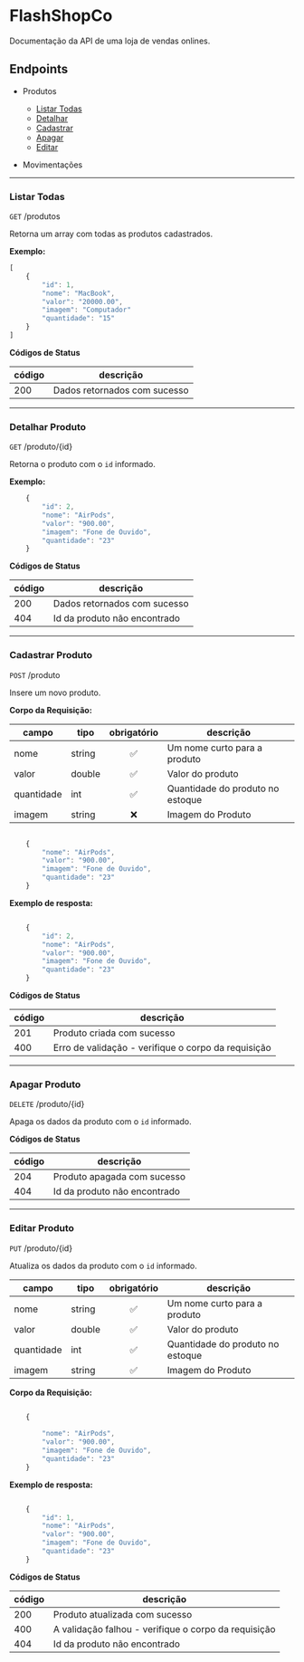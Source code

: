 # FlashShopCo
Documentação da API de uma loja de vendas onlines.


## Endpoints

- Produtos
    - [Listar Todas](#listar-todas)
    - [Detalhar](#detalhar-produtos)
    - [Cadastrar](#cadastrar-produto)
    - [Apagar](#apagar-produto)
    - [Editar](#editar-produto)

- Movimentações

---

### Listar Todas
`GET` /produtos

Retorna um array com todas as produtos cadastrados.

**Exemplo:**

```js
[
    {
        "id": 1,
        "nome": "MacBook",
        "valor": "20000.00",
        "imagem": "Computador"
        "quantidade": "15"
    }
]
```

**Códigos de Status**

| código | descrição | 
|--------|-----------|
|200|Dados retornados com sucesso

---

### Detalhar Produto

`GET` /produto/{id}

Retorna o produto com o `id` informado.

**Exemplo:**

```js
    {
        "id": 2,
        "nome": "AirPods",
        "valor": "900.00",
        "imagem": "Fone de Ouvido",
        "quantidade": "23"
    }
```
**Códigos de Status**

| código | descrição | 
|--------|-----------|
|200|Dados retornados com sucesso
|404| Id da produto não encontrado

---

### Cadastrar Produto
`POST` /produto

Insere um novo produto.

**Corpo da Requisição:**

|campo|tipo|obrigatório|descrição 
|-----|----|:-----------:|-----------|
|nome|string| ✅ |Um nome curto para a produto
|valor|double| ✅ |Valor do produto
|quantidade|int|✅|Quantidade do produto no estoque
|imagem|string|❌|Imagem do Produto

```js

    {
        "nome": "AirPods",
        "valor": "900.00",
        "imagem": "Fone de Ouvido",
        "quantidade": "23"
    }

```

**Exemplo de resposta:**

```js

    {
        "id": 2,
        "nome": "AirPods",
        "valor": "900.00",
        "imagem": "Fone de Ouvido",
        "quantidade": "23"
    }

```

**Códigos de Status**

| código | descrição | 
|--------|-----------|
|201|Produto criada com sucesso
|400|Erro de validação - verifique o corpo da requisição

---

### Apagar Produto

`DELETE` /produto/{id}

Apaga os dados da produto com o `id` informado.



**Códigos de Status**

| código | descrição | 
|--------|-----------|
|204|Produto apagada com sucesso
|404| Id da produto não encontrado

---
### Editar Produto

`PUT` /produto/{id}

Atualiza os dados da produto com o `id` informado.

|campo|tipo|obrigatório|descrição 
|-----|----|:-----------:|-----------|
|nome|string| ✅ |Um nome curto para a produto
|valor|double| ✅ |Valor do produto
|quantidade|int|✅|Quantidade do produto no estoque
|imagem|string|✅|Imagem do Produto

**Corpo da Requisição:**
```js

    {
    
        "nome": "AirPods",
        "valor": "900.00",
        "imagem": "Fone de Ouvido",
        "quantidade": "23"
    }

```

**Exemplo de resposta:**

```js

    {
        "id": 1,
        "nome": "AirPods",
        "valor": "900.00",
        "imagem": "Fone de Ouvido",
        "quantidade": "23"
    }

```

**Códigos de Status**

| código | descrição | 
|--------|-----------|
|200|Produto atualizada com sucesso
|400| A validação falhou - verifique o corpo da requisição
|404| Id da produto não encontrado

